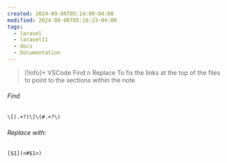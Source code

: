 ```yaml
---
created: 2024-09-06T05:14:09-04:00
modified: 2024-09-06T05:16:23-04:00
tags:
  - laravel
  - laravel11
  - docs
  - Documentation
---
```

> [!info]+ VSCode Find n Replace
> To fix the links at the top of the files to point to the sections within the note
###### Find
    \[(.+?)\]\(#.+?\)
###### Replace with:
    [$1](<#$1>)
    